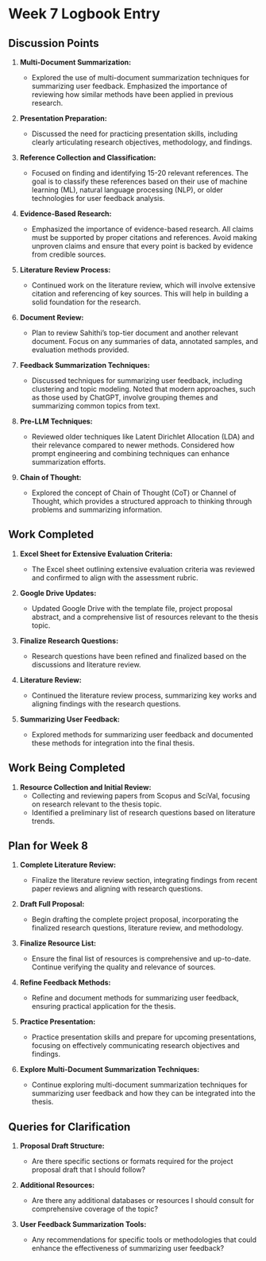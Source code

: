 # Week 7 Logbook Entry

## Discussion Points

1. **Multi-Document Summarization:**
   - Explored the use of multi-document summarization techniques for summarizing user feedback. Emphasized the importance of reviewing how similar methods have been applied in previous research.

2. **Presentation Preparation:**
   - Discussed the need for practicing presentation skills, including clearly articulating research objectives, methodology, and findings.

3. **Reference Collection and Classification:**
   - Focused on finding and identifying 15-20 relevant references. The goal is to classify these references based on their use of machine learning (ML), natural language processing (NLP), or older technologies for user feedback analysis.

4. **Evidence-Based Research:**
   - Emphasized the importance of evidence-based research. All claims must be supported by proper citations and references. Avoid making unproven claims and ensure that every point is backed by evidence from credible sources.

5. **Literature Review Process:**
   - Continued work on the literature review, which will involve extensive citation and referencing of key sources. This will help in building a solid foundation for the research.

6. **Document Review:**
   - Plan to review Sahithi’s top-tier document and another relevant document. Focus on any summaries of data, annotated samples, and evaluation methods provided.

7. **Feedback Summarization Techniques:**
   - Discussed techniques for summarizing user feedback, including clustering and topic modeling. Noted that modern approaches, such as those used by ChatGPT, involve grouping themes and summarizing common topics from text.

8. **Pre-LLM Techniques:**
   - Reviewed older techniques like Latent Dirichlet Allocation (LDA) and their relevance compared to newer methods. Considered how prompt engineering and combining techniques can enhance summarization efforts.

9. **Chain of Thought:**
   - Explored the concept of Chain of Thought (CoT) or Channel of Thought, which provides a structured approach to thinking through problems and summarizing information.

## Work Completed

1. **Excel Sheet for Extensive Evaluation Criteria:**
   - The Excel sheet outlining extensive evaluation criteria was reviewed and confirmed to align with the assessment rubric.

2. **Google Drive Updates:**
   - Updated Google Drive with the template file, project proposal abstract, and a comprehensive list of resources relevant to the thesis topic.

3. **Finalize Research Questions:**
   - Research questions have been refined and finalized based on the discussions and literature review.

4. **Literature Review:**
   - Continued the literature review process, summarizing key works and aligning findings with the research questions.

6. **Summarizing User Feedback:**
   - Explored methods for summarizing user feedback and documented these methods for integration into the final thesis.

## Work Being Completed

1. **Resource Collection and Initial Review:**
   - Collecting and reviewing papers from Scopus and SciVal, focusing on research relevant to the thesis topic.
   - Identified a preliminary list of research questions based on literature trends.

## Plan for Week 8

1. **Complete Literature Review:**
   - Finalize the literature review section, integrating findings from recent paper reviews and aligning with research questions.

2. **Draft Full Proposal:**
   - Begin drafting the complete project proposal, incorporating the finalized research questions, literature review, and methodology.

3. **Finalize Resource List:**
   - Ensure the final list of resources is comprehensive and up-to-date. Continue verifying the quality and relevance of sources.

4. **Refine Feedback Methods:**
   - Refine and document methods for summarizing user feedback, ensuring practical application for the thesis.

5. **Practice Presentation:**
   - Practice presentation skills and prepare for upcoming presentations, focusing on effectively communicating research objectives and findings.

6. **Explore Multi-Document Summarization Techniques:**
   - Continue exploring multi-document summarization techniques for summarizing user feedback and how they can be integrated into the thesis.

## Queries for Clarification

1. **Proposal Draft Structure:**
   - Are there specific sections or formats required for the project proposal draft that I should follow?

2. **Additional Resources:**
   - Are there any additional databases or resources I should consult for comprehensive coverage of the topic?

3. **User Feedback Summarization Tools:**
   - Any recommendations for specific tools or methodologies that could enhance the effectiveness of summarizing user feedback?
